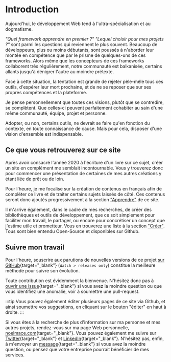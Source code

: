 # Introduction

Aujourd'hui, le développement Web tend à l'ultra-spécialisation et au dogmatisme.

_"Quel framework apprendre en premier ?"_
_"Lequel choisir pour mes projets ?"_ sont parmi les questions qui reviennent le plus souvent.
Beaucoup de développeurs, plus ou moins débutants, sont poussés à n'aborder leur montée en compétence que par le prisme de quelques-uns de ces frameworks.
Alors même que les concepteurs de ces frameworks collaborent très régulièrement, notre communauté est balkanisée, certains allants jusqu'à dénigrer l'autre au moindre prétexte.

Face à cette situation, la tentation est grande de rejeter pêle-mêle tous ces outils, d'espérer leur mort prochaine, et de ne se reposer que sur ses propres compétences et la plateforme.

Je pense personnellement que toutes ces visions, plutôt que se contredire, se complètent.
Que celles-ci peuvent parfaitement cohabiter au sain d'une même communauté, équipe, projet et personne.

Adopter, ou non, certains outils, ne devrait se faire qu'en fonction du contexte, en toute connaissance de cause.
Mais pour cela, disposer d'une vision d'ensemble est indispensable.

## Ce que vous retrouverez sur ce site

Après avoir consacré l'année 2020 à l'écriture d'un livre sur ce sujet, créer un site en complément me semblait incontournable.
Vous y trouverez donc pour commencer une présentation de certaines de mes autres créations y étant liée de prêt ou de loin.

Pour l'heure, je me focalise sur la création de contenus en français afin de compléter ce livre et de traiter certains sujets laissés de côté.
Ces contenus seront donc ajoutés progressivement à la section ["Apprendre"](/learn) de ce site.

Il m'arrive également, dans le cadre de mes recherches, de créer des bibliothèques et outils de développement, que ce soit simplement pour faciliter mon travail, le partager, ou encore pour concrétiser un concept que j'estime utile et prometteur.
Vous en trouverez une liste à la section ["Créer"](/build).
Tous sont bien entendu Open-Source et disponibles sur Github.

## Suivre mon travail

Pour l'heure, souscrire aux parutions de nouvelles versions de ce projet [sur GitHub](https://github.com/fullwebdev/fullwebdev){target="\_blank"} (`Watch > releases only`) constitue la meilleure méthode pour suivre son évolution.

Toute contribution est évidemment la bienvenue. N'hésitez donc pas à [ouvrir une issue](https://github.com/fullwebdev/fullwebdev/issues/new){target="\_blank"} si vous avez la moindre question ou que vous identifiez une anomalie, voir à soumettre une pull-request.

:::tip
Vous pouvez également éditer plusieurs pages de ce site via Github, et ainsi soumettre vos suggestions, en cliquant sur le bouton "éditer" en haut à droite.
:::

Si vous êtes à la recherche de plus d'information sur ma personne et mes autres projets, rendez-vous sur ma page Web personnelle, [noelmace.com](https://noelmace.com){target="\_blank"}.
Vous pouvez également me suivre sur [Twitter](https://twitter.com/noel_mace){target="\_blank"} et [LinkedIn](https://linkedin.com/in/noelmace){target="\_blank"}.
N'hésitez pas, enfin, à m'envoyer un [message](https://twitter.com/messages/compose?recipient_id=191620154){target="\_blank"} si vous avez la moindre question, ou pensez que votre entreprise pourrait bénéficier de mes services.
